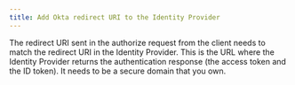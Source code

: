 ```yaml
---
title: Add Okta redirect URI to the Identity Provider
---
```

The redirect URI sent in the authorize request from the client needs to match the redirect URI in the Identity Provider. This is the URL where the Identity Provider returns the authentication response (the access token and the ID token). It needs to be a secure domain that you own.

<StackSelector snippet="redirecttoidp" />

<NextSectionLink/>
